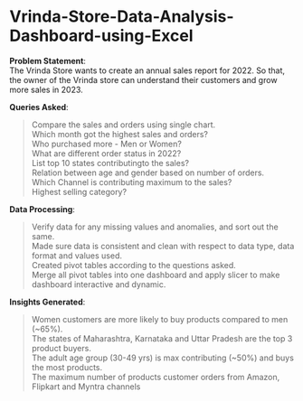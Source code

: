 # Vrinda-Store-Data-Analysis-Dashboard-using-Excel
**Problem Statement**:    
The Vrinda Store wants to create an annual sales report for 2022. So that, the owner of the Vrinda store can understand their customers and grow more sales in 2023.    

**Queries Asked**:    
> Compare the sales and orders using single chart.    
> Which month got the highest sales and orders?    
> Who purchased more - Men or Women?    
> What are different order status in 2022?    
> List top 10 states contributingto the sales?    
> Relation between age and gender based on number of orders.    
> Which Channel is contributing maximum to the sales?    
> Highest selling category?    

**Data Processing**:    
> Verify data for any missing values and anomalies, and sort out the same.    
> Made sure data is consistent and clean with respect to data type, data format and values used.    
> Created pivot tables according to the questions asked.    
> Merge all pivot tables into one dashboard and apply slicer to make dashboard interactive and dynamic.    

**Insights Generated**:    
> Women customers are more likely to buy products compared to men (~65%).    
> The states of Maharashtra, Karnataka and Uttar Pradesh are the top 3 product buyers.    
> The adult age group (30-49 yrs) is max contributing (~50%) and buys the most products.    
> The maximum number of products customer orders from Amazon, Flipkart and Myntra channels    
